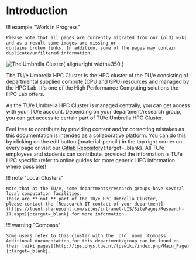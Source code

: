 # Introduction

!!! example "Work In Progress"

    Please note that all pages are currently migrated from our (old) wiki and as a result some images are missing or
    contains broken links. In addition, some of the pages may contain duplicate/unfiltered information.

![The Umbrella Cluster](/assets/images/hpc-umbrella-full.png){ align=right width=350 }

The TU/e Umbrella HPC Cluster is the HPC cluster of the TU/e consisting of departmental supplied compute (CPU and GPU)
resources and managed by the HPC Lab. It's one of the High Performance Computing solutions the HPC Lab offers.

As the TU/e Umbrella HPC Cluster is managed centrally, you can get access with your TU/e account. Depending on your
department/research group, you can get access to certain part of TU/e Umbrella HPC Cluster.

Feel free to contribute by providing content and/or correcting mistakes as this documentation is intended as a 
collaborative platform.
You can do this by clicking on the edit button (:material-pencil:) in the top right corner on every page or visit our [Gitlab Repository](https://gitlab.tue.nl/hpclab/website){:target=_blank}.
All TU/e employees and students can contribute, provided the information is TU/e HPC specific (refer to online guides for more generic HPC information where possible)!

!!! note "Local Clusters"

    Note that at the TU/e, some departments/research groups have several local computation facilities. 
    These are **_not_** part of the TU/e HPC Umbrella Cluster, 
    please contact the [Reasearch IT contact of your department](https://tuenl.sharepoint.com/sites/intranet-LIS/SitePages/Research-IT.aspx){:target=_blank} for more information.

!!! warning "Compass"

    Some users refer to this cluster with the _old_ name `Compass`. 
    Additional documentation for this department/group can be found on their [wiki pages](http://tps.phys.tue.nl/tpswiki/index.php/Main_Page){:target=_blank}. 
